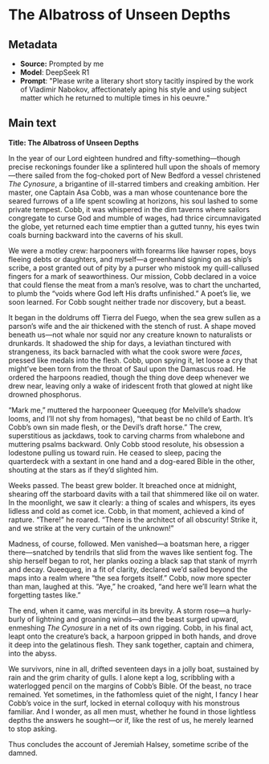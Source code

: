 # The Albatross of Unseen Depths

## Metadata

- **Source:** Prompted by me
- **Model**: DeepSeek R1
- **Prompt**: "Please write a literary short story tacitly inspired by the work of Vladimir Nabokov, affectionately aping his style and using subject matter which he returned to multiple times in his oeuvre."

## Main text

**Title: The Albatross of Unseen Depths**  

In the year of our Lord eighteen hundred and fifty-something—though precise reckonings founder like a splintered hull upon the shoals of memory—there sailed from the fog-choked port of New Bedford a vessel christened *The Cynosure*, a brigantine of ill-starred timbers and creaking ambition. Her master, one Captain Asa Cobb, was a man whose countenance bore the seared furrows of a life spent scowling at horizons, his soul lashed to some private tempest. Cobb, it was whispered in the dim taverns where sailors congregate to curse God and mumble of wages, had thrice circumnavigated the globe, yet returned each time emptier than a gutted tunny, his eyes twin coals burning backward into the caverns of his skull.  

We were a motley crew: harpooners with forearms like hawser ropes, boys fleeing debts or daughters, and myself—a greenhand signing on as ship’s scribe, a post granted out of pity by a purser who mistook my quill-callused fingers for a mark of seaworthiness. Our mission, Cobb declared in a voice that could flense the meat from a man’s resolve, was to chart the uncharted, to plumb the “voids where God left His drafts unfinished.” A poet’s lie, we soon learned. For Cobb sought neither trade nor discovery, but a beast.  

It began in the doldrums off Tierra del Fuego, when the sea grew sullen as a parson’s wife and the air thickened with the stench of rust. A shape moved beneath us—not whale nor squid nor any creature known to naturalists or drunkards. It shadowed the ship for days, a leviathan tinctured with strangeness, its back barnacled with what the cook swore were *faces*, pressed like medals into the flesh. Cobb, upon spying it, let loose a cry that might’ve been torn from the throat of Saul upon the Damascus road. He ordered the harpoons readied, though the thing dove deep whenever we drew near, leaving only a wake of iridescent froth that glowed at night like drowned phosphorus.  

“Mark me,” muttered the harpooneer Queequeg (for Melville’s shadow looms, and I’ll not shy from homages), “that beast be no child of Earth. It’s Cobb’s own sin made flesh, or the Devil’s draft horse.” The crew, superstitious as jackdaws, took to carving charms from whalebone and muttering psalms backward. Only Cobb stood resolute, his obsession a lodestone pulling us toward ruin. He ceased to sleep, pacing the quarterdeck with a sextant in one hand and a dog-eared Bible in the other, shouting at the stars as if they’d slighted him.  

Weeks passed. The beast grew bolder. It breached once at midnight, shearing off the starboard davits with a tail that shimmered like oil on water. In the moonlight, we saw it clearly: a thing of scales and whispers, its eyes lidless and cold as comet ice. Cobb, in that moment, achieved a kind of rapture. “There!” he roared. “There is the architect of all obscurity! Strike it, and we strike at the very curtain of the unknown!”  

Madness, of course, followed. Men vanished—a boatsman here, a rigger there—snatched by tendrils that slid from the waves like sentient fog. The ship herself began to rot, her planks oozing a black sap that stank of myrrh and decay. Queequeg, in a fit of clarity, declared we’d sailed beyond the maps into a realm where “the sea forgets itself.” Cobb, now more specter than man, laughed at this. “Aye,” he croaked, “and here we’ll learn what the forgetting tastes like.”  

The end, when it came, was merciful in its brevity. A storm rose—a hurly-burly of lightning and groaning winds—and the beast surged upward, enmeshing *The Cynosure* in a net of its own rigging. Cobb, in his final act, leapt onto the creature’s back, a harpoon gripped in both hands, and drove it deep into the gelatinous flesh. They sank together, captain and chimera, into the abyss.  

We survivors, nine in all, drifted seventeen days in a jolly boat, sustained by rain and the grim charity of gulls. I alone kept a log, scribbling with a waterlogged pencil on the margins of Cobb’s Bible. Of the beast, no trace remained. Yet sometimes, in the fathomless quiet of the night, I fancy I hear Cobb’s voice in the surf, locked in eternal colloquy with his monstrous familiar. And I wonder, as all men must, whether he found in those lightless depths the answers he sought—or if, like the rest of us, he merely learned to stop asking.  

Thus concludes the account of Jeremiah Halsey, sometime scribe of the damned.